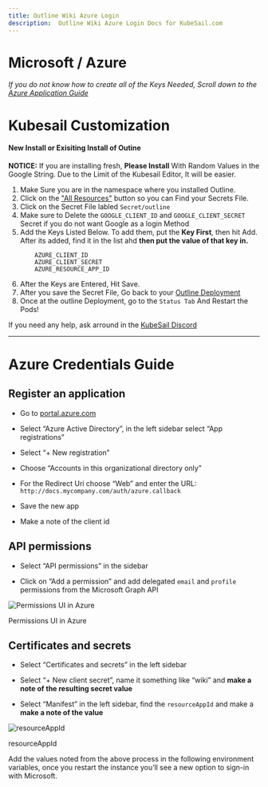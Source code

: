 ```yaml
---
title: Outline Wiki Azure Login
description:  Outline Wiki Azure Login Docs for KubeSail.com
---
```

# Microsoft / Azure
*If you do not know how to create all of the Keys Needed, Scroll down to the [Azure Application Guide](#azure-credentials-guide)*

# Kubesail Customization

#### New Install or Exisiting Install of Outine

**NOTICE:** If you are installing fresh, **Please Install** With Random Values in the Google String. Due to the Limit of the Kubesail Editor, It will be easier.

1. Make Sure you are in the namespace where you installed Outline.
2. Click on the ["All Resources"](https://kubesail.com/dashboard/all) button so you can Find your Secrets File.
3. Click on the Secret File labled `Secret/outline`
4. Make sure to Delete the `GOOGLE_CLIENT_ID` and `GOOGLE_CLIENT_SECRET` Secret if you do not want Google as a login Method
5. Add the Keys Listed Below. To add them, put the **Key First**, then hit Add. After its added, find it in the list ahd **then put the value of that key in.**
	 ``` 
	 	 AZURE_CLIENT_ID
	 	 AZURE_CLIENT_SECRET
	     AZURE_RESOURCE_APP_ID
	```
6. After the Keys are Entered, Hit Save.
7. After you save the Secret File, Go back to your [Outline Deployment](https://kubesail.com/dashboard/deployment/outline)
9. Once at the outline Deployment, go to the `Status Tab` And Restart the Pods!

If you need any help, ask arround in the [KubeSail Discord](https://discord.gg/aZ76CuYadx)

--- 

# Azure Credentials Guide

## Register an application

-   Go to [portal.azure.com](http://portal.azure.com/)  
    
-   Select “Azure Active Directory”, in the left sidebar select “App registrations”
    
-   Select “+ New registration”
    
-   Choose “Accounts in this organizational directory only”
    
-   For the Redirect Uri choose “Web” and enter the URL: `http://docs.mycompany.com/auth/azure.callback`
    
-   Save the new app
    
-   Make a note of the client id
    

## API permissions

-   Select “API permissions” in the sidebar
    
-   Click on “Add a permission” and add delegated `email` and `profile` permissions from the Microsoft Graph API
    

![Permissions UI in Azure](https://outline-production-attachments.s3-accelerate.amazonaws.com/uploads/292079f8-0319-4111-bb5b-315e8ae8f14e/a1aad607-e8ca-401a-af0d-967d5390c93a/image.png?X-Amz-Algorithm=AWS4-HMAC-SHA256&X-Amz-Credential=AKIA4EOUDTOVUICLPZ4P%2F20220831%2Fus-east-1%2Fs3%2Faws4_request&X-Amz-Date=20220831T222418Z&X-Amz-Expires=3600&X-Amz-Signature=1cebc59f45db29c11e65b475f9605e9c9faccfe1fcca0e4381720693a9a9df60&X-Amz-SignedHeaders=host&response-content-disposition=attachment)

Permissions UI in Azure

  

## Certificates and secrets

-   Select “Certificates and secrets” in the left sidebar
    
-   Select “+ New client secret”, name it something like “wiki” and **make a note of the resulting secret value**
    
-   Select “Manifest” in the left sidebar, find the `resourceAppId` and make a **make a note of the value**
    

![resourceAppId](https://outline-production-attachments.s3-accelerate.amazonaws.com/uploads/292079f8-0319-4111-bb5b-315e8ae8f14e/273272f0-1f9a-46b7-a8eb-bcf6ad2024f9/image.png?X-Amz-Algorithm=AWS4-HMAC-SHA256&X-Amz-Credential=AKIA4EOUDTOVUICLPZ4P%2F20220831%2Fus-east-1%2Fs3%2Faws4_request&X-Amz-Date=20220831T222418Z&X-Amz-Expires=3600&X-Amz-Signature=4ce9f56fdb7263ca157a912cbb365deb3fac2bd6b582a1fa284f039ff26914d2&X-Amz-SignedHeaders=host&response-content-disposition=attachment)

resourceAppId

Add the values noted from the above process in the following environment variables, once you restart the instance you’ll see a new option to sign-in with Microsoft.



